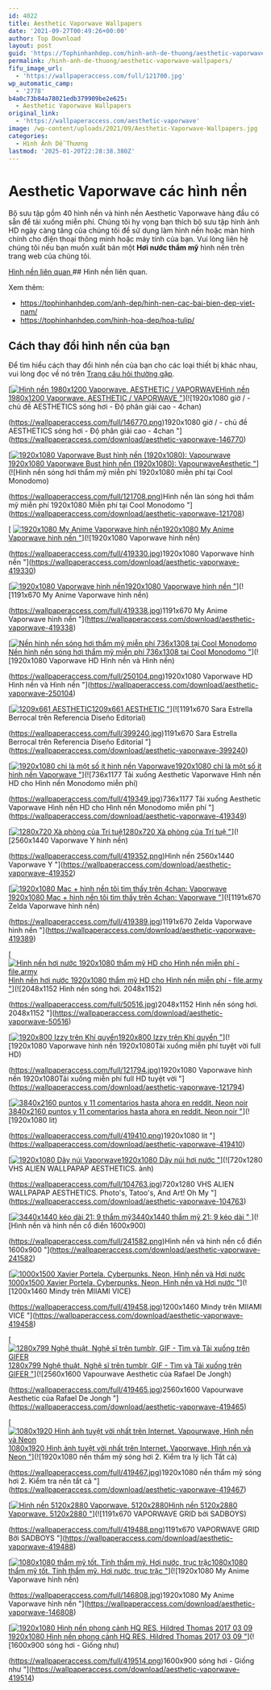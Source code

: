 ```yaml
---
id: 4022
title: Aesthetic Vaporwave Wallpapers
date: '2021-09-27T00:49:26+00:00'
author: Top Download
layout: post
guid: 'https://Tophinhanhdep.com/hinh-anh-de-thuong/aesthetic-vaporwave-wallpapers/'
permalink: /hinh-anh-de-thuong/aesthetic-vaporwave-wallpapers/
fifu_image_url:
  - 'https://wallpaperaccess.com/full/121700.jpg'
wp_automatic_camp:
  - '2778'
b4a0c73b84a78021edb379909be2e625:
  - Aesthetic Vaporwave Wallpapers
original_link:
  - 'https://wallpaperaccess.com/aesthetic-vaporwave'
image: /wp-content/uploads/2021/09/Aesthetic-Vaporwave-Wallpapers.jpg
categories:
  - Hình Ảnh Dễ Thương
lastmod: '2025-01-20T22:28:38.380Z'
---
```

# Aesthetic Vaporwave các hình nền

Bộ sưu tập gồm 40 hình nền và hình nền Aesthetic Vaporwave hàng đầu có sẵn để tải xuống miễn phí. Chúng tôi hy vọng bạn thích bộ sưu tập hình ảnh HD ngày càng tăng của chúng tôi để sử dụng làm hình nền hoặc màn hình chính cho điện thoại thông minh hoặc máy tính của bạn. Vui lòng liên hệ chúng tôi nếu bạn muốn xuất bản một **Hơi nước thẩm mỹ** hình nền trên trang web của chúng tôi.

[Hình nền liên quan ](#related) ## Hình nền liên quan.

   
 Xem thêm:

   
- <https://tophinhanhdep.com/anh-dep/hinh-nen-cac-bai-bien-dep-viet-nam/>
- <https://tophinhanhdep.com/hinh-hoa-dep/hoa-tulip/>

## Cách thay đổi hình nền của bạn

Để tìm hiểu cách thay đổi hình nền của bạn cho các loại thiết bị khác nhau, vui lòng đọc về nó trên [Trang câu hỏi thường gặp](https://tophinhanhdep.com/faq/).

  
[[![Hình nền 1980x1200 Vaporwave.  AESTHETIC / VAPORWAVE](https://wallpaperaccess.com/full/121700.jpg)Hình nền 1980x1200 Vaporwave. AESTHETIC / VAPORWAVE "](https://wallpaperaccess.com/download/aesthetic-vaporwave-121700)](![1920x1080 giờ / - chủ đề AESTHETICS sóng hơi - Độ phân giải cao - 4chan)

(https://wallpaperaccess.com/full/146770.png)1920x1080 giờ / - chủ đề AESTHETICS sóng hơi - Độ phân giải cao - 4chan "](https://wallpaperaccess.com/download/aesthetic-vaporwave-146770)

[[![1920x1080 Vaporwave Bust hình nền (1920x1080): Vapourwave](https://wallpaperaccess.com/full/419326.jpg)1920x1080 Vaporwave Bust hình nền (1920x1080): VapourwaveAesthetic "](https://wallpaperaccess.com/download/aesthetic-vaporwave-419326)](![Hình nền sóng hơi thẩm mỹ miễn phí 1920x1080 miễn phí tại Cool Monodomo)

(https://wallpaperaccess.com/full/121708.png)Hình nền làn sóng hơi thẩm mỹ miễn phí 1920x1080 Miễn phí tại Cool Monodomo "](https://wallpaperaccess.com/download/aesthetic-vaporwave-121708)

[ [![1920x1080 My Anime Vaporwave hình nền](https://wallpaperaccess.com/full/419328.jpg)1920x1080 My Anime Vaporwave hình nền "](https://wallpaperaccess.com/download/aesthetic-vaporwave-419328)](![1920x1080 Vaporwave hình nền)

(https://wallpaperaccess.com/full/419330.jpg)1920x1080 Vaporwave hình nền "](https://wallpaperaccess.com/download/aesthetic-vaporwave-419330)

[[![1920x1080 Vaporwave hình nền](https://wallpaperaccess.com/full/419335.jpg)1920x1080 Vaporwave hình nền "](https://wallpaperaccess.com/download/aesthetic-vaporwave-419335)](![1191x670 My Anime Vaporwave hình nền)

(https://wallpaperaccess.com/full/419338.jpg)1191x670 My Anime Vaporwave hình nền "](https://wallpaperaccess.com/download/aesthetic-vaporwave-419338)

[[![Nền hình nền sóng hơi thẩm mỹ miễn phí 736x1308 tại Cool Monodomo](https://wallpaperaccess.com/full/419339.jpg)Nền hình nền sóng hơi thẩm mỹ miễn phí 736x1308 tại Cool Monodomo "](https://wallpaperaccess.com/download/aesthetic-vaporwave-419339)](![1920x1080 Vaporwave HD Hình nền và Hình nền)

(https://wallpaperaccess.com/full/250104.png)1920x1080 Vaporwave HD Hình nền và Hình nền "](https://wallpaperaccess.com/download/aesthetic-vaporwave-250104)

[[![1209x661 AESTHETIC](https://wallpaperaccess.com/full/815.jpg)1209x661 AESTHETIC "](https://wallpaperaccess.com/download/aesthetic-vaporwave-815)](![1191x670 Sara Estrella Berrocal trên Referencia Diseño Editorial)

(https://wallpaperaccess.com/full/399240.jpg)1191x670 Sara Estrella Berrocal trên Referencia Diseño Editorial "](https://wallpaperaccess.com/download/aesthetic-vaporwave-399240)

[[![1920x1080 chỉ là một số ít hình nền Vaporwave](https://wallpaperaccess.com/full/419343.jpg)1920x1080 chỉ là một số ít hình nền Vaporwave "](https://wallpaperaccess.com/download/aesthetic-vaporwave-419343)](![736x1177 Tải xuống Aesthetic Vaporwave Hình nền HD cho Hình nền Monodomo miễn phí)

(https://wallpaperaccess.com/full/419349.jpg)736x1177 Tải xuống Aesthetic Vaporwave Hình nền HD cho Hình nền Monodomo miễn phí "](https://wallpaperaccess.com/download/aesthetic-vaporwave-419349)

[[![1280x720 Xà phòng của Trí tuệ](https://wallpaperaccess.com/full/399243.png)1280x720 Xà phòng của Trí tuệ "](https://wallpaperaccess.com/download/aesthetic-vaporwave-399243)](![2560x1440 Vaporwave Y hình nền)

(https://wallpaperaccess.com/full/419352.png)Hình nền 2560x1440 Vaporwave Y "](https://wallpaperaccess.com/download/aesthetic-vaporwave-419352)

[[![1920x1080 Mac + hình nền tôi tìm thấy trên 4chan: Vaporwave](https://wallpaperaccess.com/full/419386.jpg)1920x1080 Mac + hình nền tôi tìm thấy trên 4chan: Vaporwave "](https://wallpaperaccess.com/download/aesthetic-vaporwave-419386)](![1191x670 Zelda Vaporwave hình nền)

(https://wallpaperaccess.com/full/419389.jpg)1191x670 Zelda Vaporwave hình nền "](https://wallpaperaccess.com/download/aesthetic-vaporwave-419389)

[[![Hình nền hơi nước 1920x1080 thẩm mỹ HD cho Hình nền miễn phí - file.army](https://wallpaperaccess.com/full/841.jpg)Hình nền hơi nước 1920x1080 thẩm mỹ HD cho Hình nền miễn phí - file.army "](https://wallpaperaccess.com/download/aesthetic-vaporwave-841)](![2048x1152 Hình nền sóng hơi.  2048x1152)

(https://wallpaperaccess.com/full/50516.jpg)2048x1152 Hình nền sóng hơi. 2048x1152 "](https://wallpaperaccess.com/download/aesthetic-vaporwave-50516)

[[![1920x800 Izzy trên Khí quyển](https://wallpaperaccess.com/full/419404.jpg)1920x800 Izzy trên Khí quyển "](https://wallpaperaccess.com/download/aesthetic-vaporwave-419404)](![1920x1080 Vaporwave hình nền 1920x1080Tải xuống miễn phí tuyệt vời full HD)

(https://wallpaperaccess.com/full/121794.jpg)1920x1080 Vaporwave hình nền 1920x1080Tải xuống miễn phí full HD tuyệt vời "](https://wallpaperaccess.com/download/aesthetic-vaporwave-121794)

[[![3840x2160 puntos y 11 comentarios hasta ahora en reddit.  Neon noir](https://wallpaperaccess.com/full/419408.jpg)3840x2160 puntos y 11 comentarios hasta ahora en reddit. Neon noir "](https://wallpaperaccess.com/download/aesthetic-vaporwave-419408)](![1920x1080 lit)

(https://wallpaperaccess.com/full/419410.png)1920x1080 lit "](https://wallpaperaccess.com/download/aesthetic-vaporwave-419410)

[[![1920x1080 Dãy núi Vaporwave](https://wallpaperaccess.com/full/419449.jpg)1920x1080 Dãy núi hơi nước "](https://wallpaperaccess.com/download/aesthetic-vaporwave-419449)](![720x1280 VHS ALIEN WALLPAPAP AESTHETICS.  ảnh)

(https://wallpaperaccess.com/full/104763.jpg)720x1280 VHS ALIEN WALLPAPAP AESTHETICS. Photo's, Tatoo's, And Art! Oh My "](https://wallpaperaccess.com/download/aesthetic-vaporwave-104763)

[[![3440x1440 kéo dài 21: 9 thẩm mỹ](https://wallpaperaccess.com/full/419452.jpg)3440x1440 thẩm mỹ 21: 9 kéo dài " ](https://wallpaperaccess.com/download/aesthetic-vaporwave-419452)](![Hình nền và hình nền cổ điển 1600x900)

(https://wallpaperaccess.com/full/241582.png)Hình nền và hình nền cổ điển 1600x900 "](https://wallpaperaccess.com/download/aesthetic-vaporwave-241582)

[[![1000x1500 Xavier Portela.  Cyberpunks.  Neon, Hình nền và Hơi nước](https://wallpaperaccess.com/full/50501.jpg)1000x1500 Xavier Portela. Cyberpunks. Neon, Hình nền và Hơi nước "](https://wallpaperaccess.com/download/aesthetic-vaporwave-50501)](![1200x1460 Mindy trên MIIAMI VICE)

(https://wallpaperaccess.com/full/419458.jpg)1200x1460 Mindy trên MIIAMI VICE "](https://wallpaperaccess.com/download/aesthetic-vaporwave-419458)

[[![1280x799 Nghệ thuật, Nghệ sĩ trên tumblr, GIF - Tìm và Tải xuống trên GIFER](https://wallpaperaccess.com/full/419463.gif)1280x799 Nghệ thuật, Nghệ sĩ trên tumblr, GIF - Tìm và Tải xuống trên GIFER "](https://wallpaperaccess.com/download/aesthetic-vaporwave-419463)](![2560x1600 Vapourwave Aesthetic của Rafael De Jongh)

(https://wallpaperaccess.com/full/419465.jpg)2560x1600 Vapourwave Aesthetic của Rafael De Jongh "](https://wallpaperaccess.com/download/aesthetic-vaporwave-419465)

[[![1080x1920 Hình ảnh tuyệt vời nhất trên Internet.  Vapourwave, Hình nền và Neon](https://wallpaperaccess.com/full/241575.jpg)1080x1920 Hình ảnh tuyệt vời nhất trên Internet. Vaporwave, Hình nền và Neon "](https://wallpaperaccess.com/download/aesthetic-vaporwave-241575)](![1920x1080 nền thẩm mỹ sóng hơi 2. Kiểm tra lý lịch Tất cả)

(https://wallpaperaccess.com/full/419467.jpg)1920x1080 nền thẩm mỹ sóng hơi 2. Kiểm tra nền tất cả "](https://wallpaperaccess.com/download/aesthetic-vaporwave-419467)

[[![Hình nền 5120x2880 Vaporwave.  5120x2880](https://wallpaperaccess.com/full/419475.jpg)Hình nền 5120x2880 Vaporwave. 5120x2880 "](https://wallpaperaccess.com/download/aesthetic-vaporwave-419475)](![1191x670 VAPORWAVE GRID bởi SADBOYS)

(https://wallpaperaccess.com/full/419488.png)1191x670 VAPORWAVE GRID Bởi SADBOYS "](https://wallpaperaccess.com/download/aesthetic-vaporwave-419488)

[[![1080x1080 thẩm mỹ tốt.  Tính thẩm mỹ.  Hơi nước, trục trặc](https://wallpaperaccess.com/full/419500.png)1080x1080 thẩm mỹ tốt. Tính thẩm mỹ. Hơi nước, trục trặc "](https://wallpaperaccess.com/download/aesthetic-vaporwave-419500)](![1920x1080 My Anime Vaporwave hình nền)

(https://wallpaperaccess.com/full/146808.jpg)1920x1080 My Anime Vaporwave hình nền "](https://wallpaperaccess.com/download/aesthetic-vaporwave-146808)

[[![1920x1080 Hình nền phong cảnh HQ RES, Hildred Thomas 2017 03 09](https://wallpaperaccess.com/full/419511.jpg)1920x1080 Hình nền phong cảnh HQ RES, Hildred Thomas 2017 03 09 "](https://wallpaperaccess.com/download/aesthetic-vaporwave-419511)](![1600x900 sóng hơi - Giống như)

(https://wallpaperaccess.com/full/419514.png)1600x900 sóng hơi - Giống như "](https://wallpaperaccess.com/download/aesthetic-vaporwave-419514)
